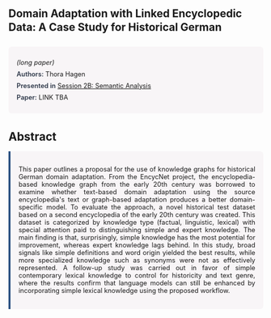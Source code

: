 
<style>    
    h2 {
        margin-top: 0;
        margin-bottom: 1.5rem;
        line-height: 1.3;
    }
    
    h3 {
        margin-top: 2rem;
        margin-bottom: 1rem;
        font-size: 1.4rem;
        font-weight:bold;
    }
    
    .metadata {
        background-color: rgba(96,24,67,0.03);
        padding: 1rem;
        font-size:0.8rem;
        border-radius: 6px;
        margin-bottom: 2rem;
    }
    
    .metadata p {
        margin: 0.5rem 0;
    }
    
    .abstract {
        text-align: justify;
        font-size:0.8rem;
        padding: 1rem;
        background-color: rgba(96,24,67,0.03);
        border-left: 4px solid #2c5282;
        border-radius: 0 6px 6px 0;
    }
    
    strong {
        color: #2d3748;
        font-weight: 600;
    }
</style>
<main role="main">
<h2>Domain Adaptation with Linked Encyclopedic Data: A Case Study for Historical German</h2>

<section class="metadata">
<p style='font-size:0.8rem'><i>(long paper)</i></p>
<p><strong>Authors:</strong> Thora Hagen</p>
<p><strong>Presented in</strong> <a href="/programme/#session2B">Session 2B: Semantic Analysis</a></p>
<p><strong>Paper:</strong> LINK TBA</p>
</section>

<section>
<h3>Abstract</h3>
<div class="abstract">
<p>This paper outlines a proposal for the use of knowledge graphs for historical German domain adaptation. From the  EncycNet  project, the encyclopedia-based knowledge graph from the early 20th century was borrowed to examine whether text-based domain adaptation using the source encyclopedia's text or graph-based adaptation produces a better domain-specific model. To evaluate the approach, a novel historical test dataset based on a second encyclopedia of the early 20th century was created. This dataset is categorized by knowledge type (factual, linguistic, lexical) with special attention paid to distinguishing simple and expert knowledge. The main finding is that, surprisingly, simple knowledge has the most potential for improvement, whereas expert knowledge lags behind. In this study, broad signals like simple definitions and word origin yielded the best results, while more specialized knowledge such as synonyms were not as effectively represented. A follow-up study was carried out in favor of simple contemporary lexical knowledge to control for historicity and text genre, where the results confirm that language models can still be enhanced by incorporating simple lexical knowledge using the proposed workflow.</p>
</div>
</section>
</main>
